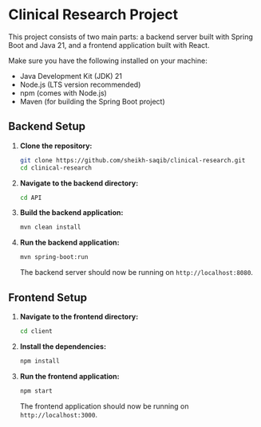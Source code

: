 # Clinical Research Project

This project consists of two main parts: a backend server built with Spring Boot and Java 21, and a frontend application built with React.


Make sure you have the following installed on your machine:

- Java Development Kit (JDK) 21
- Node.js (LTS version recommended)
- npm (comes with Node.js)
- Maven (for building the Spring Boot project)

## Backend Setup

1. **Clone the repository:**

    ```sh
    git clone https://github.com/sheikh-saqib/clinical-research.git
    cd clinical-research
    ```

2. **Navigate to the backend directory:**

    ```sh
    cd API
    ```

3. **Build the backend application:**

    ```sh
    mvn clean install
    ```

4. **Run the backend application:**

    ```sh
    mvn spring-boot:run
    ```

    The backend server should now be running on `http://localhost:8080`.

## Frontend Setup

1. **Navigate to the frontend directory:**

    ```sh
    cd client
    ```

2. **Install the dependencies:**

    ```sh
    npm install
    ```

3. **Run the frontend application:**

    ```sh
    npm start
    ```

    The frontend application should now be running on `http://localhost:3000`.